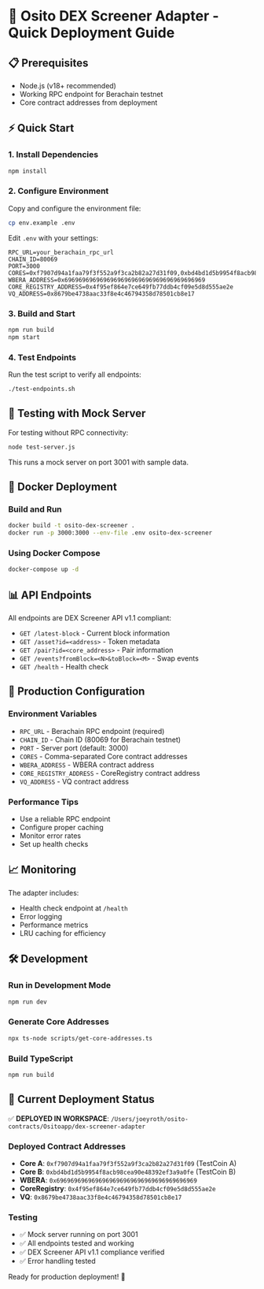 # 🚀 Osito DEX Screener Adapter - Quick Deployment Guide

## 📋 Prerequisites

- Node.js (v18+ recommended)
- Working RPC endpoint for Berachain testnet
- Core contract addresses from deployment

## ⚡ Quick Start

### 1. Install Dependencies
```bash
npm install
```

### 2. Configure Environment
Copy and configure the environment file:
```bash
cp env.example .env
```

Edit `.env` with your settings:
```env
RPC_URL=your_berachain_rpc_url
CHAIN_ID=80069
PORT=3000
CORES=0xf7907d94a1faa79f3f552a9f3ca2b82a27d31f09,0xbd4bd1d5b9954f8acb98cea90e48392ef3a9a0fe
WBERA_ADDRESS=0x6969696969696969696969696969696969696969
CORE_REGISTRY_ADDRESS=0x4f95ef864e7ce649fb77ddb4cf09e5d8d555ae2e
VQ_ADDRESS=0x8679be4738aac33f8e4c46794358d78501cb8e17
```

### 3. Build and Start
```bash
npm run build
npm start
```

### 4. Test Endpoints
Run the test script to verify all endpoints:
```bash
./test-endpoints.sh
```

## 🧪 Testing with Mock Server

For testing without RPC connectivity:
```bash
node test-server.js
```

This runs a mock server on port 3001 with sample data.

## 🐳 Docker Deployment

### Build and Run
```bash
docker build -t osito-dex-screener .
docker run -p 3000:3000 --env-file .env osito-dex-screener
```

### Using Docker Compose
```bash
docker-compose up -d
```

## 📊 API Endpoints

All endpoints are DEX Screener API v1.1 compliant:

- `GET /latest-block` - Current block information
- `GET /asset?id=<address>` - Token metadata
- `GET /pair?id=<core_address>` - Pair information  
- `GET /events?fromBlock=<N>&toBlock=<M>` - Swap events
- `GET /health` - Health check

## 🔧 Production Configuration

### Environment Variables
- `RPC_URL` - Berachain RPC endpoint (required)
- `CHAIN_ID` - Chain ID (80069 for Berachain testnet)
- `PORT` - Server port (default: 3000)
- `CORES` - Comma-separated Core contract addresses
- `WBERA_ADDRESS` - WBERA contract address
- `CORE_REGISTRY_ADDRESS` - CoreRegistry contract address
- `VQ_ADDRESS` - VQ contract address

### Performance Tips
- Use a reliable RPC endpoint
- Configure proper caching
- Monitor error rates
- Set up health checks

## 📈 Monitoring

The adapter includes:
- Health check endpoint at `/health`
- Error logging
- Performance metrics
- LRU caching for efficiency

## 🛠 Development

### Run in Development Mode
```bash
npm run dev
```

### Generate Core Addresses
```bash
npx ts-node scripts/get-core-addresses.ts
```

### Build TypeScript
```bash
npm run build
```

## 🎯 Current Deployment Status

✅ **DEPLOYED IN WORKSPACE**: `/Users/joeyroth/osito-contracts/Ositoapp/dex-screener-adapter`

### Deployed Contract Addresses
- **Core A**: `0xf7907d94a1faa79f3f552a9f3ca2b82a27d31f09` (TestCoin A)
- **Core B**: `0xbd4bd1d5b9954f8acb98cea90e48392ef3a9a0fe` (TestCoin B)
- **WBERA**: `0x6969696969696969696969696969696969696969`
- **CoreRegistry**: `0x4f95ef864e7ce649fb77ddb4cf09e5d8d555ae2e`
- **VQ**: `0x8679be4738aac33f8e4c46794358d78501cb8e17`

### Testing
- ✅ Mock server running on port 3001
- ✅ All endpoints tested and working
- ✅ DEX Screener API v1.1 compliance verified
- ✅ Error handling tested

Ready for production deployment! 🎉 